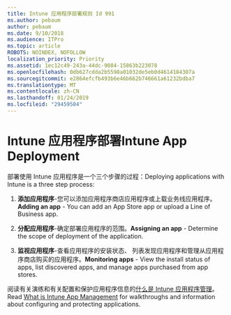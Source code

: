 ```yaml
---
title: Intune 应用程序部署规则 Id 991
ms.author: pebaum
author: pebaum
ms.date: 9/10/2018
ms.audience: ITPro
ms.topic: article
ROBOTS: NOINDEX, NOFOLLOW
localization_priority: Priority
ms.assetid: 1ec12c49-243a-44dc-9084-15863b223078
ms.openlocfilehash: 0db627cdda2b5598a01032de5eb0d4614184307a
ms.sourcegitcommit: e2864efcfb493b6e46b662b746661a61232bdba7
ms.translationtype: MT
ms.contentlocale: zh-CN
ms.lasthandoff: 01/24/2019
ms.locfileid: "29459504"
---
```

# <a name="intune-app-deployment"></a><span data-ttu-id="6779b-102">Intune 应用程序部署</span><span class="sxs-lookup"><span data-stu-id="6779b-102">Intune App Deployment</span></span>

<span data-ttu-id="6779b-103">部署使用 Intune 应用程序是一个三个步骤的过程：</span><span class="sxs-lookup"><span data-stu-id="6779b-103">Deploying applications with Intune is a three step process:</span></span>
  
1. <span data-ttu-id="6779b-104">**添加应用程序**-您可以添加应用程序商店应用程序或上载业务线应用程序。</span><span class="sxs-lookup"><span data-stu-id="6779b-104">**Adding an app** - You can add an App Store app or upload a Line of Business app.</span></span> 
    
2. <span data-ttu-id="6779b-105">**分配应用程序**-确定部署应用程序的范围。</span><span class="sxs-lookup"><span data-stu-id="6779b-105">**Assigning an app** - Determine the scope of deployment of the application.</span></span> 
    
3. <span data-ttu-id="6779b-106">**监视应用程序**-查看应用程序的安装状态、 列表发现应用程序和管理从应用程序商店购买的应用程序。</span><span class="sxs-lookup"><span data-stu-id="6779b-106">**Monitoring apps** - View the install status of apps, list discovered apps, and manage apps purchased from app stores.</span></span> 
    
<span data-ttu-id="6779b-107">阅读有关演练和有关配置和保护应用程序信息的[什么是 Intune 应用程序管理](https://docs.microsoft.com/intune/app-management)。</span><span class="sxs-lookup"><span data-stu-id="6779b-107">Read [What is Intune App Management](https://docs.microsoft.com/intune/app-management) for walkthroughs and information about configuring and protecting applications.</span></span> 
  


